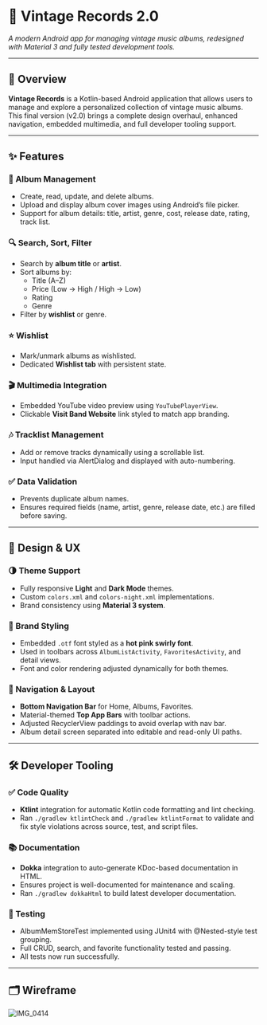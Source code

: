 # 🎵 Vintage Records 2.0

_A modern Android app for managing vintage music albums, redesigned with Material 3 and fully tested development tools._

---

## 📘 Overview

**Vintage Records** is a Kotlin-based Android application that allows users to manage and explore a personalized collection of vintage music albums. This final version (v2.0) brings a complete design overhaul, enhanced navigation, embedded multimedia, and full developer tooling support.

---

## ✨ Features

### 📀 Album Management

- Create, read, update, and delete albums.
- Upload and display album cover images using Android’s file picker.
- Support for album details: title, artist, genre, cost, release date, rating, track list.

### 🔍 Search, Sort, Filter

- Search by **album title** or **artist**.
- Sort albums by:
  - Title (A–Z)
  - Price (Low → High / High → Low)
  - Rating
  - Genre
- Filter by **wishlist** or genre.

### ⭐ Wishlist

- Mark/unmark albums as wishlisted.
- Dedicated **Wishlist tab** with persistent state.

### 🎬 Multimedia Integration

- Embedded YouTube video preview using `YouTubePlayerView`.
- Clickable **Visit Band Website** link styled to match app branding.

### 🎶 Tracklist Management

- Add or remove tracks dynamically using a scrollable list.
- Input handled via AlertDialog and displayed with auto-numbering.

### ✅ **Data Validation**
- Prevents duplicate album names.
- Ensures required fields (name, artist, genre, release date, etc.) are filled before saving.

---

## 🎨 Design & UX

### 🌗 Theme Support

- Fully responsive **Light** and **Dark Mode** themes.
- Custom `colors.xml` and `colors-night.xml` implementations.
- Brand consistency using **Material 3 system**.

### 💖 Brand Styling

- Embedded `.otf` font styled as a **hot pink swirly font**.
- Used in toolbars across `AlbumListActivity`, `FavoritesActivity`, and detail views.
- Font and color rendering adjusted dynamically for both themes.

### 🧭 Navigation & Layout

- **Bottom Navigation Bar** for Home, Albums, Favorites.
- Material-themed **Top App Bars** with toolbar actions.
- Adjusted RecyclerView paddings to avoid overlap with nav bar.
- Album detail screen separated into editable and read-only UI paths.

---

## 🛠 Developer Tooling

### ✅ Code Quality

- **Ktlint** integration for automatic Kotlin code formatting and lint checking.
- Ran `./gradlew ktlintCheck` and `./gradlew ktlintFormat` to validate and fix style violations across source, test, and script files.

### 📚 Documentation

- **Dokka** integration to auto-generate KDoc-based documentation in HTML.
- Ensures project is well-documented for maintenance and scaling.
- Ran `./gradlew dokkaHtml` to build latest developer documentation.

### 🧪 Testing

- AlbumMemStoreTest implemented using JUnit4 with @Nested-style test grouping.
- Full CRUD, search, and favorite functionality tested and passing.
- All tests now run successfully.

---

## 🗂 Wireframe
![IMG_0414](https://github.com/user-attachments/assets/c7c9b192-9248-40c7-9dfc-f0a80207f894)

